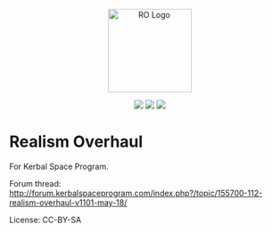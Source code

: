<p align="center">
 <img src="https://github.com/KSP-RO/RealismOverhaul/blob/master/Source/RO%20Logo.png" width=150 alt="RO Logo"/>
</p>
<p align="center">
 <a href="https://nightly.link/KSP-RO/RealismOverhaul/workflows/buildAndTest/master/RealismOverhaul.zip" rel="nofollow"><img src="https://badgen.net/badge/Nightly%20build/download/blue"></a>
 <a href="https://discord.gg/V73jjNd" rel="nofollow"><img src="https://badgen.net/discord/online-members/V73jjNd?icon=discord"></a>
 <a href="https://github.com/KSP-RO/RealismOverhaul/compare/v16.0.0.0...master" rel="nofollow"><img src="https://img.shields.io/github/commits-since/KSP-RO/RealismOverhaul/latest"></a>
</p>

# Realism Overhaul

For Kerbal Space Program.

Forum thread: http://forum.kerbalspaceprogram.com/index.php?/topic/155700-112-realism-overhaul-v1101-may-18/

License: CC-BY-SA
